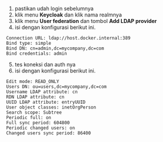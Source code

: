 1. pastikan udah login sebelumnya
2. klik menu **Keycloak** dan klik nama realmnya
3. klik menu **User federation** dan tombol **Add LDAP provider**
4. isi dengan konfigurasi berikut ini.
```
Connection URL: ldap://host.docker.internal:389
Bind type: simple
Bind DN: cn=admin,dc=mycompany,dc=com
Bind credentials: admin
```
5. tes koneksi dan auth nya
6. isi dengan konfigurasi berikut ini.
```
Edit mode: READ_ONLY
Users DN: ou=users,dc=mycompany,dc=com
Username LDAP attribute: cn
RDN LDAP attribute: cn
UUID LDAP attribute: entryUUID
User object classes: inetOrgPerson
Search scope: Subtree
Periodic full: on
Full sync period: 604800
Periodic changed users: on
Changed users sync period: 86400
```

